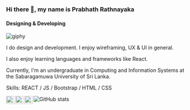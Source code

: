 ### Hi there 👋, my name is Prabhath Rathnayaka
#### Designing & Developing
![giphy](https://user-images.githubusercontent.com/95583833/149911451-a01d906e-6ed4-4796-a93c-530a1507dfb5.gif)


I do design and development. I enjoy wireframing, UX & UI in general.

I also enjoy learning languages and frameworks like React. 

Currently, I'm an undergraduate in Computing and Information Systems at the Sabaragamuwa University of Sri Lanka.

Skills: REACT / JS / Bootstrap / HTML / CSS


<a href="https://github.com/PrabhathR-99">
  <img align="left" alt="Prabhath's Github" width="22px" src="https://raw.githubusercontent.com/peterthehan/peterthehan/master/assets/github.svg" />
</a>
<a href="https://www.facebook.com/prabath.rathnayaka.50">
  <img align="left" alt="Prabhath | Facebook" width="22px" src="https://raw.githubusercontent.com/peterthehan/peterthehan/master/assets/facebook.svg" />
</a>
<a href="https://www.linkedin.com/public-profile/settings">
  <img align="left" alt="Prabhath's LinkedIN" width="22px" src="https://raw.githubusercontent.com/peterthehan/peterthehan/master/assets/linkedin.svg" />
</a>





![GitHub stats](https://github-readme-stats.vercel.app/api?username=PrabhathR-99&show_icons=true&count_private=true)  











